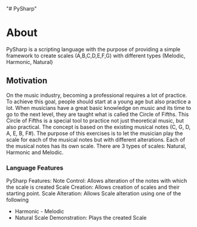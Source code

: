"# PySharp" 
# About
PySharp is a scripting language with the purpose of providing a simple framework to create scales (A,B,C,D,E,F,G) with different types (Melodic, Harmonic, Natural)

## Motivation
On the music industry, becoming a professional requires a lot of practice. To achieve this goal, people should start at a young age but also practice a lot. When musicians have a great basic knowledge on music and its time to go to the next level, they are taught what is called the Circle of Fifths. This Circle of Fifths is a special tool to practice not just theoretical music, but also practical. The concept is based on the existing musical notes (C, G, D, A, E, B, F#). The purpose of this exercises is to let the musician play the scale for each of the musical notes but with different alterations. Each of the musical notes has its own scale. There are 3 types of scales: Natural, Harmonic and Melodic. 

### Language Features
PySharp Features:
Note Control: Allows alteration of the notes with which the scale is created
Scale Creation: Allows creation of scales and their starting point. Scale Alteration​: Allows Scale alteration using one of the following
- Harmonic - Melodic
- Natural
Scale Demonstration: Plays the created Scale

